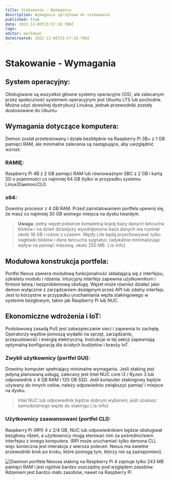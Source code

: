 ```yaml
---
title: Stakowanie - Wymagania
description: Wymagania sprzętowe do stakowania
published: true
date: 2022-12-08T23:57:10.780Z
tags: 
editor: markdown
dateCreated: 2022-12-08T23:57:10.780Z
---
```


# Stakowanie - Wymagania

## **System operacyjny:**

Obsługiwane są wszystkie główne systemy operacyjne (OS), ale zalecanym przez społeczność systemem operacyjnym jest Ubuntu LTS lub pochodne. Można użyć dowolnej dystrybucji Linuksa, jednak przewodniki zostały dostosowane do Ubuntu.

## **Wymagania dotyczące komputera:**

Demon został przetestowany i działa bezbłędnie na Raspberry Pi 3B+ z 1 GB pamięci RAM, ale minimalne zalecenia są następujące, aby uwzględnić wzrost:

### **RAMIĘ:**

Raspberry Pi 4B z 2 GB pamięci RAM lub równoważnym SBC z 2 GB i kartą SD o pojemności co najmniej 64 GB (tylko w przypadku systemu Linux/Daemon/CLI).

### **x64:**

Dowolny procesor z 4 GB RAM. Przed zainstalowaniem portfela upewnij się, że masz co najmniej 30 GB wolnego miejsca na dysku twardym.


> **Uwaga:** pełny węzeł pobierze kompletną kopię bazy danych łańcucha bloków i na dzień dzisiejszy wyodrębniona baza danych ma rozmiar około 16 GB i rośnie z czasem. Węzły Lite będą przechowywać tylko nagłówki bloków i dane łańcucha sygnatur, radykalnie minimalizując wpływ na pamięć masową, około 250 MB.
{.is-info}

## **Modułowa konstrukcja portfela:**

Portfel Nexus zawiera modułową funkcjonalność składającą się z interfejsu, szkieletu modułu i rdzenia. Intuicyjny interfejs zapewnia użytkownikom i firmom łatwą i bezproblemową obsługę. Węzeł może również działać jako demon wyłącznie z zarządzaniem dostępnym przez API lub zdalny interfejs. Jest to korzystne w przypadku uruchamiania węzła stakingowego w systemie bezgłowym, takim jak Raspberry Pi lub NUC.

## **Ekonomiczne wdrożenia i IoT:**

Podstawową zasadą PoS jest zabezpieczanie sieci i zapewnia to zachętę. Operatorzy węzłów ponoszą wydatki na sprzęt, zarządzanie, przepustowość i energię elektryczną. Instrukcje w tej sekcji zapewniają optymalną konfigurację dla ścisłych budżetów i branży IoT.

### **Zwykli użytkownicy (portfel GUI):**&#x20;

Dowolny komputer spełniający minimalne wymagania. Jeśli staking jest jedyną planowaną usługą, zalecany jest Intel NUC core i3 / Ryzen 3 lub odpowiednik z 4 GB RAM i 120 GB SSD. Jeśli komputer stakingowy będzie używany do innych celów, należy odpowiednio zwiększyć pamięć i miejsce na dysku.


> Intel NUC lub odpowiednik będzie dobrym wyborem, jeśli szukasz samodzielnego węzła do stakingu
{.is-info}



### **Użytkownicy zaawansowani (portfel CLI):**&#x20;

Raspberry Pi (RPI) 4 z 2/4 GB, NUC lub odpowiednikiem będzie obsługiwał bezgłowy rdzeń, a użytkownicy mogą sterować nim za pośrednictwem interfejsu z innego komputera. (RPI może uruchamiać tylko demona CLI, więc konieczna jest interakcja z wiersza poleceń. Nexus ma świetne przewodniki krok po kroku, które pomogą tym, którzy nie są zaznajomieni).

![Daemon portfela Nexusa staking na Raspberry Pi 4 zajmuje tylko 243 MB pamięci RAM i jest ogólnie bardzo oszczędny pod względem zasobów.](https://nexus.io/ResourceHub/images/guide/stake-guide1.png#)Rdzeniem jest bardzo mało zasobów, nawet na Raspberry Pi